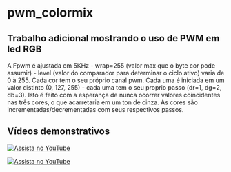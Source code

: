 # pwm_colormix

## Trabalho adicional mostrando o uso de PWM em led RGB

A Fpwm é ajustada em 5KHz - wrap=255 (valor max que o byte cor pode assumir) - level (valor do comparador para determinar o ciclo ativo) varia de 0 à 255.
Cada cor tem o seu próprio canal pwm. Cada uma é iniciada em um valor distinto (0, 127, 255) - cada uma tem o seu proprio passo (dr=1, dg=2, db=3). Isto é feito com a esperança de nunca ocorrer valores coincidentes nas três cores, o que acarretaria em um ton de cinza. As cores são incrementadas/decrementadas com seus respectivos passos.

## Vídeos demonstrativos


[![Assista no YouTube](https://img.youtube.com/vi/mN-BrQMJ8co/maxresdefault.jpg)](https://youtu.be/mN-BrQMJ8co)


[![Assista no YouTube](https://img.youtube.com/shorts/AguHtH9S1hM/maxresdefault.jpg)](https://youtube.com/shorts/AguHtH9S1hM)

